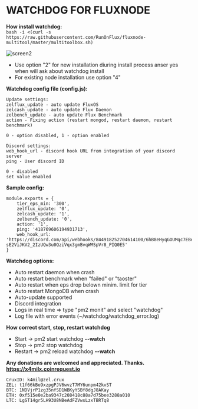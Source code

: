 # WATCHDOG FOR FLUXNODE
<b>How install watchdog:</b>   
```bash -i <(curl -s https://raw.githubusercontent.com/RunOnFlux/fluxnode-multitool/master/multitoolbox.sh)```  

![screen2](https://raw.githubusercontent.com/XK4MiLX/zelnode/master/image/w_menu.jpg)

* Use option "2" for new installation diuring install process anser yes when will ask about watchdog install
* For existing node installation use option "4"


<b>Watchdog config file (config.js):</b>

```
Update settings:
zelflux_update - auto update FluxOS
zelcash_update - auto update Flux Daemon
zelbench_update - auto update Flux Benchmark
action - Fixing action (restart mongod, restart daemon, restart benchmark)

0 - option disabled, 1 - option enabled

Discord settings:
web_hook_url - discord hook URL from integration of your discord server
ping - User discord ID 

0 - disabled
set value enabled
```

<b>Sample config:</b>
```
module.exports = {
    tier_eps_min: '300',
    zelflux_update: '0',
    zelcash_update: '1',
    zelbench_update: '0',
    action: '1',
    ping: '418769606194931713',
    web_hook_url: 'https://discord.com/api/webhooks/844918252704614100/6hB8eHyqGOUMqc7EBe7u4l-sE2ViJKV2_2IzUQw3u0QziVqx3gmBvqWMSpVr8_PIQ0E5'
}
```

<b>Watchdog options:</b>
* Auto restart daemon when crash  
* Auto restart benchmark when "failed" or "taoster"
* Auto restart when eps drop belown minim. limit for tier
* Auto restart MongoDB when crash
* Auto-update supported
* Discord integration
* Logs in real time => type "pm2 monit" and select "watchdog"  
* Log file with error events (~/watchdog/watchdog_error.log)

<b>How correct start, stop, restart watchdog</b>
* Start -> pm2 start watchdog <b>--watch</b> 
* Stop -> pm2 stop watchdog  
* Restart -> pm2 reload watchdog <b>--watch</b>  
  
<b>Any donations are welcomed and appreciated. Thanks.</b>  
<b>https://x4milx.coinrequest.io</b>

```
CruxID: k4mil@zel.crux  
ZEL: t1f66kBo9xzpgPJV6wvzT7MY6unpm42kvST  
BTC: 1NDVjrP1zg35nfSD1WBKyYSBf8dgJ8AKay  
ETH: 0xf515e0e2ba9347c208418c88a7d75bee3288a010  
LTC: LgST14gr5LH93U8NBeAdFZVwsLzxTBRTq8
```

